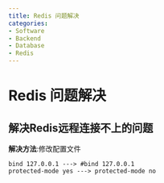 ```yaml
---
title: Redis 问题解决
categories:
- Software
- Backend
- Database
- Redis
---
```

# Redis 问题解决

## 解决Redis远程连接不上的问题

**解决方法**:修改配置文件

```
bind 127.0.0.1 ---> #bind 127.0.0.1
protected-mode yes ---> protected-mode no
```

